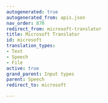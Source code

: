 ```yaml
---
autogenerated: true
autogenerated_from: apis.json
nav_order: 870
redirect_from: microsoft-translator
title: Microsoft Translator
id: microsoft
translation_types:
- Text
- Speech
- File
active: true
grand_parent: Input types
parent: Speech
redirect_to: microsoft

---
```



